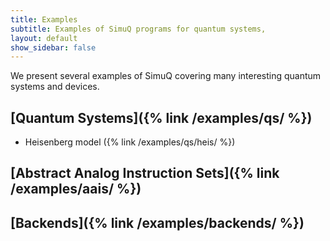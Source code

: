 ```yaml
---
title: Examples
subtitle: Examples of SimuQ programs for quantum systems, 
layout: default
show_sidebar: false
---
```


We present several examples of SimuQ covering many interesting quantum systems and devices.

## [Quantum Systems]({% link /examples/qs/ %})

* Heisenberg model ({% link /examples/qs/heis/ %})

## [Abstract Analog Instruction Sets]({% link /examples/aais/ %})

## [Backends]({% link /examples/backends/ %})

